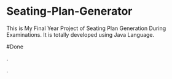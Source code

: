 # Seating-Plan-Generator

This is My Final Year Project of Seating Plan Generation During Examinations. It is totally developed using Java Language.























#Done




















































.




































































































































































































































































































































































































































































































.







































